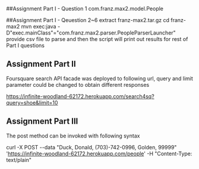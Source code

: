 ##Assignment Part I - Question 1
com.franz.max2.model.People

##Assignment Part I - Qeuestion 2~6
extract franz-max2.tar.gz
cd franz-max2
mvn exec:java -D"exec.mainClass"="com.franz.max2.parser.PeopleParserLauncher"
provide csv file to parse and then the script will print out results for rest of Part I questions

## Assignment Part II
Foursquare search API facade was deployed to following url, query and limit parameter could be changed to obtain different responses

https://infinite-woodland-62172.herokuapp.com/search4sq?query=shoe&limit=10

## Assignment Part III

The post method can be invoked with following syntax

curl -X POST --data "Duck, Donald, (703)-742-0996, Golden, 99999" 'https://infinite-woodland-62172.herokuapp.com/people' -H "Content-Type: text/plain"